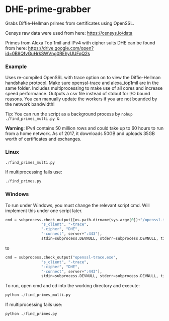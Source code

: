 # DHE-prime-grabber
Grabs Diffie-Hellman primes from certificates using OpenSSL. 

Censys raw data were used from here: https://censys.io/data

Primes from Alexa Top 1mil and IPv4 with cipher suits DHE can be found from here: https://drive.google.com/open?id=0B9QfvGuHrkSWVng0REhyUUFqQ2s

### Example
Uses re-compiled OpenSSL with trace option on to view the Diffie-Hellman handshake protocol. Make sure openssl-trace and alexa_top1mil are in the same folder. Includes multiprocessing to make use of all cores and increase speed performance. Outputs a csv file instead of stdout for I/O bound reasons. You can manually update the workers if you are not bounded by the network bandwidth!

Tip: You can run the script as a background process by ```nohup ./find_primes_multi.py & ```

**Warning**: IPv4 contains 50 million rows and could take up to 60 hours to run from a home network. As of 2017, it downloads 50GB and uploads 35GB worth of certificates and exchanges.

### Linux
```python
./find_primes_multi.py
```

If multiprocessing fails use:
```python
./find_primes.py 
```

### Windows
To run under Windows, you must change the relevant script cmd. Will implement this under one script later.
```python
cmd = subprocess.check_output([os.path.dirname(sys.argv[0])+"/openssl-trace",
                "s_client", "-trace",
                "-cipher", "DHE",
                "-connect", server+":443"],
                stdin=subprocess.DEVNULL, stderr=subprocess.DEVNULL, timeout=1) 
```
to 
```python
cmd = subprocess.check_output("openssl-trace.exe",
                "s_client", "-trace",
                "-cipher", "DHE",
                "-connect", server+":443"],
                stdin=subprocess.DEVNULL, stderr=subprocess.DEVNULL, timeout=3) 
```

To run, open cmd and cd into the working directory and execute:
```python
python ./find_primes_multi.py
```

If multiprocessing fails use:
```python
python ./find_primes.py 
```
